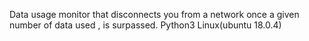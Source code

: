 Data usage monitor that disconnects you from a network once a given number of data used , is surpassed.
Python3 Linux(ubuntu 18.0.4)
